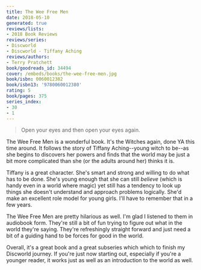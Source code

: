 ```yaml
---
title: The Wee Free Men
date: 2018-05-10
generated: true
reviews/lists:
- 2018 Book Reviews
reviews/series:
- Discworld
- Discworld - Tiffany Aching
reviews/authors:
- Terry Pratchett
book/goodreads_id: 34494
cover: /embeds/books/the-wee-free-men.jpg
book/isbn: 0060012382
book/isbn13: '9780060012380'
rating: 5
book/pages: 375
series_index:
- 30
- 1
---
```

> Open your eyes and then open your eyes again.

The Wee Free Men is a wonderful book. It's the Witches again, done YA this time around. It follows the story of Tiffany Aching--young witch to be--as she begins to discovers her powers and finds that the world may be just a bit more complicated than she (or the adults around her) thinks it is.  

<!--more-->

Tiffany is a great character. She's smart and strong and willing to do what has to be done. She's young enough that she can still _believe_ (which is handy even in a world where magic) yet still has a tendency to look up things she doesn't understand and approach problems logically. She'd make an excellent role model for young girls. I'll have to remember that in a few years.  

The Wee Free Men are pretty hilarious as well. I'm glad I listened to them in audiobook form. They're still a bit of fun trying to figure out what in the world they're saying. They're refreshingly straight forward and just need a bit of a guiding hand to be forces for good in the world.  

Overall, it's a great book and a great subseries which which to finish my Discworld journey. If you're just now starting out, especially if you're a younger reader, it works just as well as an introduction to the world as well.